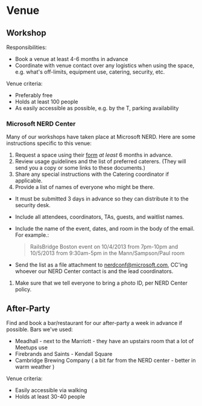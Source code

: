 # Venue

## Workshop

Responsibilities:
* Book a venue at least 4-6 months in advance
* Coordinate with venue contact over any logistics when using the space, e.g.
what's off-limits, equipment use, catering, security, etc.

Venue criteria:
* Preferably free
* Holds at least 100 people
* As easily accessible as possible, e.g. by the T, parking availability

### Microsoft NERD Center

Many of our workshops have taken place at Microsoft NERD. Here are some
instructions specific to this venue:

1. Request a space using their [form] *at least* 6 months in advance.
1. Review usage guidelines and the list of preferred caterers. (They will send
you a copy or some links to these documents.)
1. Share any special instructions with the Catering coordinator if applicable.
1. Provide a list of names of everyone who might be there.
  * It must be submitted 3 days in advance so they can distribute it to the
security desk.
  * Include all attendees, coordinators, TAs, guests, and waitlist names.
  * Include the name of the event, dates, and room in the body of the email. For
example.:

      > RailsBridge Boston event on 10/4/2013 from 7pm-10pm and 10/5/2013
      > from 9:30am-5pm in the Mann/Sampson/Paul room

  * Send the list as a file attachment to nerdconf@microsoft.com, CC'ing whoever
our NERD Center contact is and the lead coordinators.
1. Make sure that we tell everyone to bring a photo ID, per NERD Center policy.

[form]: http://microsoftcambridge.com/eventmanager/

## After-Party

Find and book a bar/restaurant for our after-party a week in advance if
possible.  Bars we've used:
* Meadhall - next to the Marriott - they have an upstairs room that a lot of
Meetups use
* Firebrands and Saints - Kendall Square
* Cambridge Brewing Company ( a bit far from the NERD center - better in warm
weather )

Venue criteria:
* Easily accessible via walking
* Holds at least 30-40 people
